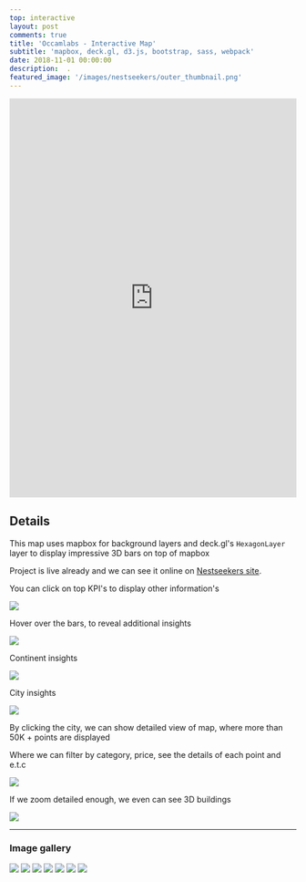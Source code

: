 ```yaml
---
top: interactive
layout: post
comments: true
title: 'Occamlabs - Interactive Map'
subtitle: 'mapbox, deck.gl, d3.js, bootstrap, sass, webpack'
date: 2018-11-01 00:00:00
description:  .
featured_image: '/images/nestseekers/outer_thumbnail.png'
---
```


<iframe src="https://occam-labs.github.io/Nestseekers/" style="border:0px #ffffff none;" name="myiFrame" scrolling="no" frameborder="1" marginheight="20px" marginwidth="20px" height="700px" width="100%" allowfullscreen></iframe>



## Details

This map uses mapbox for background layers and deck.gl's ```HexagonLayer``` layer to display impressive 3D bars on top of mapbox

Project is live already and we can see it online on  [Nestseekers site](https://www.nestseekers.com/Guides/InteractiveHeatMap).

You can click on top KPI's to display other information's

![](/images/nestseekers/click_other_kpi.png)


Hover over the bars, to reveal additional insights


![](/images/nestseekers/hover_bar.png)

Continent insights

![](/images/nestseekers/continent_insights.png)


City insights

![](/images/nestseekers/city_insights.png)




By clicking the city, we can show detailed view of map, where more than 50K + points are displayed

Where we can filter by category, price, see the details of each point and e.t.c


![](/images/nestseekers/details.png)

If we zoom detailed enough, we even can see 3D buildings



![](/images/nestseekers/burj_khalifa.png)


---

### Image gallery


<div class="gallery" data-columns="3">
	<img src="/images/nestseekers/click_other_kpi.png">
	<img src="/images/nestseekers/hover_bar.png">
	<img src="/images/nestseekers/continent_insights.png">
	<img src="/images/nestseekers/city_insights.png">
    <img src="/images/nestseekers/details.png">
	<img src="/images/nestseekers/burj_khalifa.png">
	<img src='/images/nestseekers/outer_thumbnail.png'>
	
</div>




